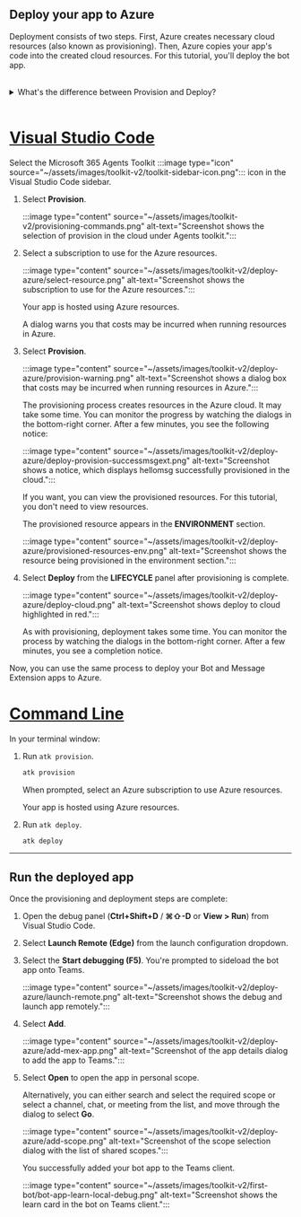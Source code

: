 ## Deploy your app to Azure

Deployment consists of two steps. First, Azure creates necessary cloud resources (also known as provisioning). Then, Azure copies your app's code into the created cloud resources. For this tutorial, you'll deploy the bot app.
<br>
<br>
<details>
<summary>What's the difference between Provision and Deploy?</summary>
<br>
The <b>Provision</b> step creates resources in Azure and Microsoft 365 for your app, but doesn't copy code (HTML, CSS, or JavaScript) to the resources. The <b>Deploy</b> step copies the code for your app to the resources you created during the provision step. It's common to deploy multiple times without provisioning new resources. Since the provision step can take some time to complete, it's separate from the deployment step.
</details>
<br>

# [Visual Studio Code](#tab/vscode)

Select the Microsoft 365 Agents Toolkit :::image type="icon" source="~/assets/images/toolkit-v2/toolkit-sidebar-icon.png"::: icon in the Visual Studio Code sidebar.

1. Select **Provision**.

   :::image type="content" source="~/assets/images/toolkit-v2/provisioning-commands.png" alt-text="Screenshot shows the selection of provision in the cloud under Agents toolkit.":::

1. Select a subscription to use for the Azure resources.

    :::image type="content" source="~/assets/images/toolkit-v2/deploy-azure/select-resource.png" alt-text="Screenshot shows the subscription to use for the Azure resources.":::

   Your app is hosted using Azure resources.

    A dialog warns you that costs may be incurred when running resources in Azure.

1. Select **Provision**.

   :::image type="content" source="~/assets/images/toolkit-v2/deploy-azure/provision-warning.png" alt-text="Screenshot shows a dialog box that costs may be incurred when running resources in Azure.":::

   The provisioning process creates resources in the Azure cloud. It may take some time. You can monitor the progress by watching the dialogs in the bottom-right corner. After a few minutes, you see the following notice:

   :::image type="content" source="~/assets/images/toolkit-v2/deploy-azure/deploy-provision-successmsgext.png" alt-text="Screenshot shows a notice, which displays hellomsg successfully provisioned in the cloud.":::

    If you want, you can view the provisioned resources. For this tutorial, you don't need to view resources.

    The provisioned resource appears in the **ENVIRONMENT** section.

    :::image type="content" source="~/assets/images/toolkit-v2/deploy-azure/provisioned-resources-env.png" alt-text="Screenshot shows the resource being provisioned in the environment section.":::

1. Select **Deploy** from the **LIFECYCLE** panel after provisioning is complete.

   :::image type="content" source="~/assets/images/toolkit-v2/deploy-azure/deploy-cloud.png" alt-text="Screenshot shows deploy to cloud highlighted in red.":::

   As with provisioning, deployment takes some time. You can monitor the process by watching the dialogs in the bottom-right corner. After a few minutes, you see a completion notice.

Now, you can use the same process to deploy your Bot and Message Extension apps to Azure.

# [Command Line](#tab/cli)

In your terminal window:

1. Run `atk provision`.

   ``` bash
   atk provision
   ```

   When prompted, select an Azure subscription to use Azure resources.

   Your app is hosted using Azure resources.

1. Run `atk deploy`.

   ``` bash
   atk deploy
   ```

---

## Run the deployed app

Once the provisioning and deployment steps are complete:

1. Open the debug panel (**Ctrl+Shift+D** / **⌘⇧-D** or **View > Run**) from Visual Studio Code.
1. Select **Launch Remote (Edge)** from the launch configuration dropdown.
1. Select the **Start debugging (F5)**. You're prompted to sideload the bot app onto Teams.

   :::image type="content" source="~/assets/images/toolkit-v2/deploy-azure/launch-remote.png" alt-text="Screenshot shows the debug and launch app remotely.":::

1. Select **Add**.

   :::image type="content" source="~/assets/images/toolkit-v2/deploy-azure/add-mex-app.png" alt-text="Screenshot of the app details dialog to add the app to Teams.":::

1. Select **Open** to open the app in personal scope.

   Alternatively, you can either search and select the required scope or select a channel, chat, or meeting from the list, and move through the dialog to select **Go**.

   :::image type="content" source="~/assets/images/toolkit-v2/deploy-azure/add-scope.png" alt-text="Screenshot of the scope selection dialog with the list of shared scopes.":::

   You successfully added your bot app to the Teams client.

    :::image type="content" source="~/assets/images/toolkit-v2/first-bot/bot-app-learn-local-debug.png" alt-text="Screenshot shows the learn card in the bot on Teams client.":::  
